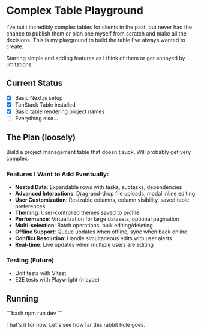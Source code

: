 # Complex Table Playground

I've built incredibly complex tables for clients in the past, but never had the chance to publish them or plan one myself from scratch and make all the decisions. This is my playground to build the table I've always wanted to create.

Starting simple and adding features as I think of them or get annoyed by limitations.

## Current Status
- [x] Basic Next.js setup
- [x] TanStack Table installed
- [x] Basic table rendering project names
- [ ] Everything else...

## The Plan (loosely)
Build a project management table that doesn't suck. Will probably get very complex.

### Features I Want to Add Eventually:
- **Nested Data**: Expandable rows with tasks, subtasks, dependencies
- **Advanced Interactions**: Drag-and-drop file uploads, modal inline editing
- **User Customization**: Resizable columns, column visibility, saved table preferences
- **Theming**: User-controlled themes saved to profile
- **Performance**: Virtualization for large datasets, optional pagination
- **Multi-selection**: Batch operations, bulk editing/deleting
- **Offline Support**: Queue updates when offline, sync when back online
- **Conflict Resolution**: Handle simultaneous edits with user alerts
- **Real-time**: Live updates when multiple users are editing

### Testing (Future)
- Unit tests with Vitest
- E2E tests with Playwright (maybe)

## Running
\`\`\`bash
npm run dev
\`\`\`

That's it for now. Let's see how far this rabbit hole goes.

